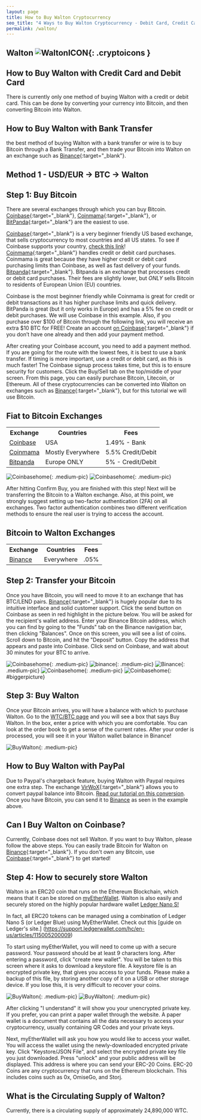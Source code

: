 ```yaml
---
layout: page
title: How to Buy Walton Cryptocurrency
seo_title: "4 Ways to Buy Walton Cryptocurrency - Debit Card, Credit Card, Bank Account"
permalink: /walton/
---
```


## Walton ![WaltonICON](/img/walton.png){: .cryptoicons }


## How to Buy Walton with Credit Card and Debit Card

There is currently only one method of buying Walton with a credit or debit card. This can be done by converting your currency into Bitcoin, and then converting Bitcoin into Walton.

## How to Buy Walton with Bank Transfer

the best method of buying Walton with a bank transfer or wire is to buy Bitcoin through a Bank Transfer, and then trade your Bitcoin into Walton on an exchange such as [Binance](https://www.binance.com/?ref=18991911){:target="_blank"}.

## Method 1 - USD/EUR -> BTC -> Walton


## Step 1: Buy Bitcoin

There are several exchanges through which you can buy Bitcoin.
[Coinbase](https://www.coinbase.com/join/53bc38a3b11f6623df000004){:target="_blank"}, [Coinmama](https://www.coinmama.com/?ref=buyaltcoinsworldwide){:target="_blank"}, or [BitPanda](https://www.bitpanda.com/?ref=7989064235904733469){:target="_blank"} are the easiest to use.

[Coinbase](https://www.coinbase.com/join/53bc38a3b11f6623df000004){:target="_blank"} is a very beginner friendly US based exchange, that sells cryptocurrency to most countries and all US states. To see if Coinbase supports your country, [check this link](https://support.coinbase.com/customer/en/portal/articles/1392031-what-countries-are-buys-and-sells-available-in-)!
[Coinmama](https://www.coinmama.com/?ref=buyaltcoinsworldwide){:target="_blank"} handles credit or debit card purchases. Coinmama is great because they have higher credit or debit card purchasing limits than Coinbase, as well as fast delivery of your funds.
[Bitpanda](https://www.bitpanda.com/?ref=7989064235904733469){:target="_blank"}. Bitpanda is an exchange that processes credit or debit card purchases. Their fees are slightly lower, but *ONLY* sells Bitcoin to residents of European Union (EU) countries.

Coinbase is the most beginner friendly while Coinmama is great for credit or debit transactions as it has higher purchase limits and quick delivery. BitPanda is great (but it only works in Europe) and has a 5% fee on credit or debit purchases.
We will use Coinbase in this example. Also, if you purchase over $100 of Bitcoin through the following link, you will receive an extra $10 BTC for FREE! Create an account [on Coinbase](https://www.coinbase.com/join/53bc38a3b11f6623df000004){:target="_blank"} if you don’t have one already and then add your payment method.

After creating your Coinbase account, you need to add a payment method. If you are going for the route with the lowest fees, it is best to use a bank transfer. If timing is more important, use a credit or debit card, as this is much faster!
The Coinbase signup process takes time, but this is to ensure security for customers. Click the Buy/Sell tab on the top/middle of your screen. From this page, you can easily purchase Bitcoin, Litecoin, or Ethereum. All of these cryptocurrencies can be converted into Walton on exchanges such as [Binance](https://www.binance.com/?ref=18991911){:target="_blank"}, but for this tutorial we will use Bitcoin.


## Fiat to Bitcoin Exchanges
<table class="basic-table" align="center">
 <tr>
  <th>Exchange</th>
  <th>Countries</th>
  <th>Fees</th>
 </tr>

 <tr>
  <td><a href="https://www.coinbase.com/join/53bc38a3b11f6623df000004"> Coinbase</a></td>
  <td>USA</td>
  <td>1.49% - Bank </td>
 </tr>

 <tr>
  <td><a href="https://www.coinmama.com/?ref=buyaltcoinsworldwide">Coinmama</a></td>
  <td>Mostly Everywhere</td>
  <td>5.5% Credit/Debit</td>
 </tr>
 <tr>
  <td><a href="https://www.bitpanda.com/?ref=7989064235904733469">Bitpanda</a></td>
  <td>Europe ONLY</td>
  <td>5% - Credit/Debit </td>
 </tr>

</table>

![Coinbasehome](/img/Coinbase3.png){: .medium-pic}
![Coinbasehome](/img/Coinbase2.png){: .medium-pic}


 After hitting Confirm Buy, you are finished with this step! Next will be transferring the Bitcoin to a Walton exchange. Also, at this point, we strongly suggest setting up two-factor authentication (2FA) on all exchanges. Two factor authentication  combines two different verification methods to ensure the real user is trying to access the account.


## Bitcoin to Walton Exchanges
<table class="basic-table" align="center">
 <tr>
  <th>Exchange</th>
  <th>Countries</th>
  <th>Fees</th>
 </tr>

 <tr>
  <td><a href="https://www.binance.com/?ref=18991911"> Binance</a></td>
  <td>Everywhere</td>
  <td>.05% </td>
 </tr>

</table>

## Step 2: Transfer your Bitcoin

Once you have Bitcoin, you will need to move it to an exchange that has BTC/LEND pairs. [Binance](https://www.binance.com/?ref=18991911){:target="_blank"} is hugely popular due to its intuitive interface and solid customer support. Click the send button on Coinbase as seen in red highlight in the picture below. You will be asked for the recipient's wallet address. Enter your Binance Bitcoin address, which you can find by going to the "Funds" tab on the Binance navigation bar, then clicking "Balances". Once on this screen, you will see a list of coins. Scroll down to Bitcoin, and hit the "Deposit" button. Copy the address that appears and paste into Coinbase. Click send on Coinbase, and wait about 30 minutes for your BTC to arrive.

![Coinbasehome](/img/Send1.png){: .medium-pic}
![binance](/img/binancedeposit.png){: .medium-pic}
![Binance](/img/binancedeposit2.png){: .medium-pic}
![Coinbasehome](/img/Send2.png){: .medium-pic}
![Coinbasehome](/img/Send3.png){: #biggerpicture}


## Step 3: Buy Walton

Once your Bitcoin arrives, you will have a balance with which to purchase Walton. Go to the [WTC/BTC page](https://www.binance.com/trade.html?symbol=LEND_BTC) and you will see a box that says Buy Walton. In the box, enter a price with which you are comfortable. You can look at the order book to get a sense of the current rates. After your order is processed, you will see it in your Walton wallet balance in Binance!

![BuyWalton](/img/buywalton.png){: .medium-pic}

## How to Buy Walton with PayPal

Due to Paypal's chargeback feature, buying Walton with Paypal requires one extra step. The exchange [VirWoX](https://www.virwox.com?r=22aa25){:target="_blank"} allows you to convert paypal balance into Bitcoin. [Read our tutorial on this conversion](/buy-bitcoin/paypal/). Once you have Bitcoin, you can send it to [Binance](https://www.binance.com/?ref=18991911) as seen in the example above.


## Can I Buy Walton on Coinbase?

Currently, Coinbase does not sell Walton. If you want to buy Walton, please follow the above steps. You can easily trade Bitcoin for Walton on [Binance](https://www.binance.com/?ref=18991911){:target="_blank"}. If you don't own any Bitcoin, use [Coinbase](https://www.coinbase.com/join/53bc38a3b11f6623df000004){:target="_blank"} to get started!


## Step 4: How to securely store Walton

Walton is an ERC20 coin that runs on the Ethereum Blockchain, which means that it can be stored on [myEtherWallet](https://www.myetherwallet.com/).
Walton is also easily and securely stored on the highly popular hardware wallet [Ledger Nano S!](https://www.ledgerwallet.com/r/607d)

In fact, all ERC20 tokens can be managed using a combination of Ledger Nano S (or Ledger Blue) using MyEtherWallet. Check out this [guide on Ledger's site.] (https://support.ledgerwallet.com/hc/en-us/articles/115005200009)

To start using myEtherWallet, you will need to come up with a secure password. Your password should be at least 9 characters long. After entering a password, click "create new wallet". You will be taken to this screen where it asks to download a keystore file.
A keystore file is an encrypted private key, that gives you access to your funds. Please make a backup of this file, by storing another copy of it on a USB or other storage device. If you lose this, it is very difficult to recover your coins.

![BuyWalton](/img/ethpass.png){: .medium-pic}
![BuyWalton](/img/keystore.png){: .medium-pic}

After clicking "I understand" it will show you your unencrypted private key. If you prefer, you can print a paper wallet through the website. A paper wallet is a document that contains all the data necessary to access your cryptocurrency, usually containing QR Codes and your private keys.

Next, myEtherWallet will ask you how you would like to access your wallet. You will access the wallet using the newly-downloaded encrypted private key. Click "Keystore/JSON File", and select the encrypted private key file you just downloaded. Press "unlock" and your public address will be displayed. This address is where you can send your ERC-20 Coins. ERC-20 Coins are any cryptocurrency that runs on the Ethereum blockchain. This includes coins such as 0x, OmiseGo, and Storj.


## What is the Circulating Supply of Walton?

Currently, there is a circulating supply of approximately 24,890,000 WTC.
